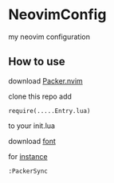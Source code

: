 # NeovimConfig

my neovim configuration

## How to use

download [Packer.nvim](https://github.com/wbthomason/packer.nvim)

clone this repo
add

    require(.....Entry.lua)

to your init.lua

download [font](https://www.nerdfonts.com/font-downloads)

for [instance](https://github.com/ryanoasis/nerd-fonts/releases/download/v3.0.0/SpaceMono.zip)

    :PackerSync
